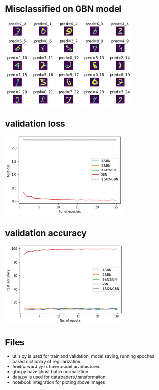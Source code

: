
# Misclassified on GBN model
![alt text](./misclassified.png)

# validation loss
![alt text](./loss.png)

# validation accuracy
![alt text](./accuracy.png)


# Files

* utils.py is used for train and validation, model saving, running epoches based dictionary of regularization
* feedforward.py is have model architectures
* gbn.py have ghost batch normaliztion
* data.py is used for dataloaders,transformation.
* notebook integration for ploting above images
